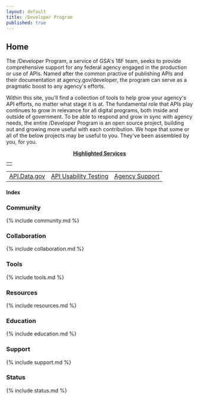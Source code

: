 ```yaml
---
layout: default
title: /Developer Program
published: true
---
```


## Home

The /Developer Program, a service of GSA's 18F team, seeks to provide comprehensive support for any federal agency engaged in the production or use of APIs.  Named after the common practive of publishing APIs and their documentation at agency.gov/developer, the program can serve as a pragmatic boost to any agency's efforts.  

Within this site, you'll find a collection of tools to help grow your agency's API efforts, no matter what stage it is at.  The fundamental role that APIs play continues to grow in relevance for all digital programs, both inside and outside of government.  To be able to respond and grow in sync with agency needs, the entire /Developer Program is an open source project, building out and growing more useful with each contribution.   We hope that some or all of the below projects may be useful to you.  They've been assembled by you, for you.  


<div style="text-align: center;"><strong><u>Highlighted Services</u></strong></div>
  
<p> <table style="width: 100%;" border="0" cellpadding="2" cellspacing="2">
    <tr>
        <td></td>
    </tr>
</table> </p>

<table style="width: 100%;" border="0" cellpadding="2" cellspacing="2">
    <tr>
        <td style="text-align: center;"><a href="http://api.data.gov">API.Data.gov</a></td>
        <td style="text-align: center;"><a href="http://18f.github.io/API-Usability-Testing">API Usability Testing</a></td>
        <td style="text-align: center;"><a href="http://18f.github.io/API-All-the-X/pages/support.html">Agency Support</a></td>
    </tr>
</table>


#### Index

### Community 

{% include community.md %}

### Collaboration

{% include collaboration.md %}

### Tools 

{% include tools.md %}

### Resources 

{% include resources.md %}

### Education 

{% include education.md %}

### Support

{% include support.md %}

### Status  

{% include status.md %}

